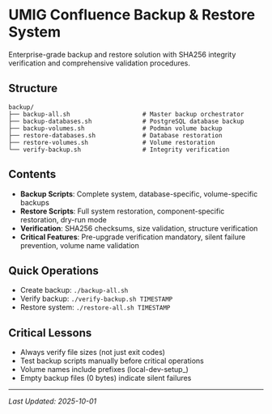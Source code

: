 # UMIG Confluence Backup & Restore System

Enterprise-grade backup and restore solution with SHA256 integrity verification and comprehensive validation procedures.

## Structure

```
backup/
├── backup-all.sh                    # Master backup orchestrator
├── backup-databases.sh              # PostgreSQL database backup
├── backup-volumes.sh                # Podman volume backup
├── restore-databases.sh             # Database restoration
├── restore-volumes.sh               # Volume restoration
└── verify-backup.sh                 # Integrity verification
```

## Contents

- **Backup Scripts**: Complete system, database-specific, volume-specific backups
- **Restore Scripts**: Full system restoration, component-specific restoration, dry-run mode
- **Verification**: SHA256 checksums, size validation, structure verification
- **Critical Features**: Pre-upgrade verification mandatory, silent failure prevention, volume name validation

## Quick Operations

- Create backup: `./backup-all.sh`
- Verify backup: `./verify-backup.sh TIMESTAMP`
- Restore system: `./restore-all.sh TIMESTAMP`

## Critical Lessons

- Always verify file sizes (not just exit codes)
- Test backup scripts manually before critical operations
- Volume names include prefixes (local-dev-setup\_)
- Empty backup files (0 bytes) indicate silent failures

---

_Last Updated: 2025-10-01_
